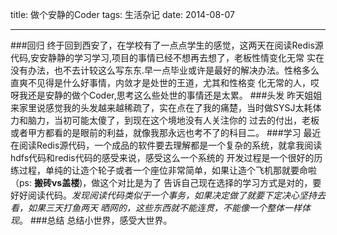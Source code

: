 title: 做个安静的Coder
tags: 生活杂记
date: 2014-08-07
***
###回归
终于回到西安了，在学校有了一点点学生的感觉，这两天在阅读Redis源代码,安安静静的学习学习,项目的事情已经不想再去想了，老板性情变化无常
实在没有办法，也不去计较这么写东东.早一点毕业或许是最好的解决办法。性格多么直爽不见得是什么好事情，内敛才是处世的王道，尤其和性格变
化无常的人，哎呀我还是安静的做个Coder,思考这么些处世的事情还是太累。
###头发
昨天姐姐来家里说感觉我的头发越来越稀疏了，实在点在了我的痛楚，当时做SYSJ太耗体力和脑力，当初可能太傻了，到现在这个境地没有人关注你的
过去的付出，老板或者甲方都看的是眼前的利益，就像我那永远也考不了的科目二。
###学习
最近在阅读Redis源代码，一个成品的软件要去理解都是一个复杂的系统，就拿我阅读hdfs代码和redis代码的感受来说，感受这么一个系统的
开发过程是一个很好的历练过程，单纯的让造个轮子或者一个座位非常简单，如果让造个飞机那就要命啦（ps: **搬砖vs盖楼**)，做这个对比是为了
告诉自己现在选择的学习方式是对的，要好好阅读代码。*发现阅读代码类似于一个事务，如果决定做了就要下定决心坚持去看，如果三天打鱼两天
晒网的，这些东西就不能连贯，不能像一个整体一样体现*。
###总结
总结小世界，感受大世界。